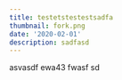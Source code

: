 ```yaml
---
title: testetstestestsadfa
thumbnail: fork.png
date: '2020-02-01'
description: sadfasd
---
```

asvasdf ewa43 fwasf sd
